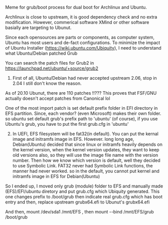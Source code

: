 Meme for grub/boot process for dual boot for Archlinux and Ubuntu.

Archlinux is close to upstream, it is good dependency check and no extra modification.
However, commerical software XMind or other software basially are targeting to Ubunut.

Since each opensources are parts or components, as computer system, Ubuntu has most users and de-fact configurations.
To minimize the impact of Ubuntu Installer (https://wiki.ubuntu.com/Ubiquity), I need to understand what Ubuntu/Debian patched Grub

You can search the patch files for Grub2 in https://launchpad.net/ubuntu/+source/grub2

1. First of all, Ubuntu/Debian had never accepted upstream 2.06, stop in 2.04
I still don't know the reason.

As of 20.10 Ubunut, there are 110 patches !!??? This proves that FSF/GNU actually doesn't accept patches from Canonical lol 

One of the most import patch is set default prefix folder in EFI directory in EFS partition.
Since, each vendor? (even Microsoft) makes their own folder. so ubuntu set default grub's prefix path to 'ubuntu' (of course), if you use Ubuntu's grub, you have to put the first grub.cfg in 'ubuntu'

2. In UEFI, EFS filesystem will be fat32(in default). You can put the kernal image and initramfs image in EFS. However. long long age, Debian(Ubuntu) decided that since linux or initramfs heavily depends on the kernel version, when the kernel version updates, they want to keep old versions also, so they will use the image file name with the version number. Then how we know which version is default, well they decided to use Symbolic Link. FAT32 never had Symbolic Link functions, the manner had never worked. so in the default, you cannot put kernel and initramfs image in EFS for Debian(Ubuntu)


So I ended up, I moved only grub (module) folder to EFS and manually made (EFS)/EFI/ubuntu diretory and put grub.cfg which Ubiquity generated. This one changes prefix to /boot/grub then indicate real grub.cfg which has boot entry and  then, replace upstream grubx64.efi to Ubunut's grubx64.efi

And then, mount /dev/sda1 /mnt/EFS , then mount --bind /mnt/EFS/grub /boot/grub


